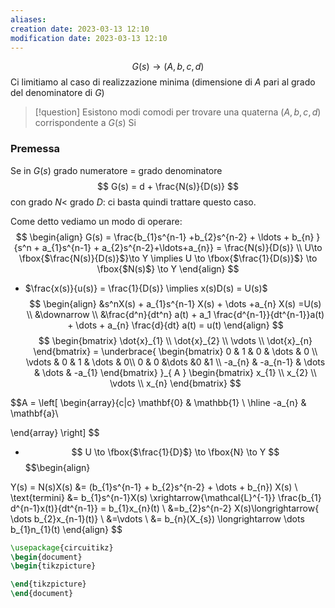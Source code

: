```yaml
---
aliases: 
creation date: 2023-03-13 12:10
modification date: 2023-03-13 12:10
---
```

$$
G(s) \to (A,b,c,d)
$$
Ci limitiamo al caso di realizzazione minima (dimensione di $A$ pari al grado del denominatore di $G$)

>[!question] Esistono modi comodi per trovare una quaterna $(A,b,c,d)$ corrispondente a $G(s)$
>Si


### Premessa
Se in $G(s)$ grado numeratore = grado denominatore
$$
G(s) = d + \frac{N(s)}{D(s)}
$$
con grado $N <$ grado $D$: ci basta quindi trattare questo caso.

Come detto vediamo un modo di operare:
$$
\begin{align}
G(s) = \frac{b_{1}s^{n-1} +b_{2}s^{n-2} + \ldots + b_{n} }{s^n + a_{1}s^{n-1} + a_{2}s^{n-2}+\ldots+a_{n}} = \frac{N(s)}{D(s)} \\
 U\to \fbox{$\frac{N(s)}{D(s)}$}\to Y \implies U \to \fbox{$\frac{1}{D(s)}$} \to \fbox{$N(s)$} \to Y
\end{align}
$$

- $\frac{x(s)}{u(s)} = \frac{1}{D(s)} \implies x(s)D(s) = U(s)$
  $$
\begin{align}
&s^nX(s) + a_{1}s^{n-1} X(s)  + \dots +a_{n} X(s) =U(s) \\
&\downarrow \\
&\frac{d^n}{dt^n} a(t) + a_1 \frac{d^{n-1}}{dt^{n-1}}a(t)  + \dots + a_{n} \frac{d}{dt} a(t) = u(t)
\end{align}
$$ 
$$
\begin{bmatrix}
\dot{x}_{1} \\
\dot{x}_{2} \\
\vdots \\
\dot{x}_{n}
\end{bmatrix} = \underbrace{ \begin{bmatrix}
0 & 1 & 0  & \dots & 0 \\
\vdots  & 0 & 1 & \dots & 0\\
0  & 0 &\dots  &0  &1 \\
-a_{n}  & -a_{n-1} & \dots & \dots & -a_{1}
\end{bmatrix} }_{ A } \begin{bmatrix}
x_{1} \\
x_{2} \\
\vdots \\
x_{n}
\end{bmatrix}
$$

$$A = \left[ \begin{array}{c|c}
\mathbf{0} & \mathbb{1} \\
\hline -a_{n} & \mathbf{a}\\

\end{array} \right] $$
-  $$
U \to \fbox{$\frac{1}{D}$} \to \fbox{N} \to Y
$$
$$\begin{align}

Y(s) =   N(s)X(s) &= (b_{1}s^{n-1} + b_{2}s^{n-2} + \dots + b_{n}) X(s) \\
\text{termini} &= b_{1}s^{n-1}X(s) \xrightarrow{\mathcal{L}^{-1}} \frac{b_{1} d^{n-1}x(t)}{dt^{n-1}} = b_{1}x_{n}(t) \\
&=b_{2}s^{n-2} X(s)\longrightarrow{ \dots b_{2}x_{n-1}(t)} \\
&=\vdots \\
&= b_{n}(X_{s}) \longrightarrow \dots b_{1}n_{1}(t)
\end{align}
$$

```tikz
\usepackage{circuitikz}
\begin{document}
\begin{tikzpicture}

\end{tikzpicture}
\end{document}
```